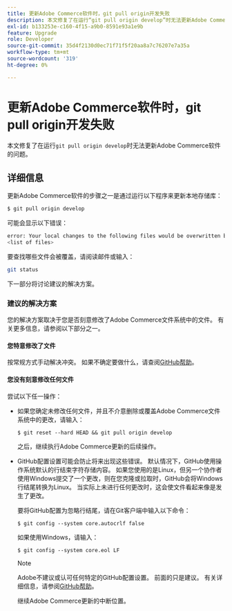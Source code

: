 ```yaml
---
title: 更新Adobe Commerce软件时，git pull origin开发失败
description: 本文修复了在运行“git pull origin develop”时无法更新Adobe Commerce软件的问题。
exl-id: b133253e-c160-4f15-a9b0-8591e93a1e9b
feature: Upgrade
role: Developer
source-git-commit: 35d4f2130d0ec71f71f5f20aa8a7c76207e7a35a
workflow-type: tm+mt
source-wordcount: '319'
ht-degree: 0%

---
```


# 更新Adobe Commerce软件时，git pull origin开发失败

本文修复了在运行`git pull origin develop`时无法更新Adobe Commerce软件的问题。

## 详细信息

更新Adobe Commerce软件的步骤之一是通过运行以下程序来更新本地存储库：

```bash
$ git pull origin develop
```

可能会显示以下错误：

```bash
error: Your local changes to the following files would be overwritten by merge:
<list of files>
```

要查找哪些文件会被覆盖，请阅读邮件或输入：

```bash
git status
```

下一部分将讨论建议的解决方案。

### 建议的解决方案

您的解决方案取决于您是否刻意修改了Adobe Commerce文件系统中的文件。 有关更多信息，请参阅以下部分之一。

#### 您特意修改了文件

按常规方式手动解决冲突。 如果不确定要做什么，请查阅[GitHub帮助](https://help.github.com/)。

#### 您没有刻意修改任何文件

尝试以下任一操作：

* 如果您确定未修改任何文件，并且不介意删除或覆盖Adobe Commerce文件系统中的更改，请输入：

  </p>
    <pre><code class="language-bash">$ git reset --hard HEAD && git pull origin develop</code></pre>

  之后，继续执行Adobe Commerce更新的后续操作。

* GitHub配置设置可能会防止将来出现这些错误。 默认情况下，GitHub使用操作系统默认的行结束字符存储内容。 如果您使用的是Linux，但另一个协作者使用Windows提交了一个更改，则在您克隆或拉取时，GitHub会将Windows行结尾转换为Linux。 当实际上未进行任何更改时，这会使文件看起来像是发生了更改。

  要将GitHub配置为忽略行结尾，请在Git客户端中输入以下命令：

  </p>
    <pre><code class="language-bash">$ git config --system core.autocrlf false</code></pre>

  如果使用Windows，请输入：

  </p>
    <pre><code class="language-bash">$ git config --system core.eol LF</code></pre>

  >[!NOTE]
  >
  >Adobe不建议或认可任何特定的GitHub配置设置。 前面的只是建议。 有关详细信息，请参阅[GitHub帮助](https://help.github.com/)。

  继续Adobe Commerce更新的中断位置。
